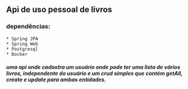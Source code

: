 ## Api de uso pessoal de livros
### dependências:
    * Spring JPA
    * Spring Web
    * Postgresql
    * Docker

##### uma api onde cadastra um usuário onde pode ter uma lista de vários livros, independente do usuário e um crud simples que contém getAll, create e update para ambas entidades.
